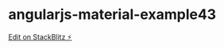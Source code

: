 # angularjs-material-example43

[Edit on StackBlitz ⚡️](https://stackblitz.com/edit/angularjs-material-example43)